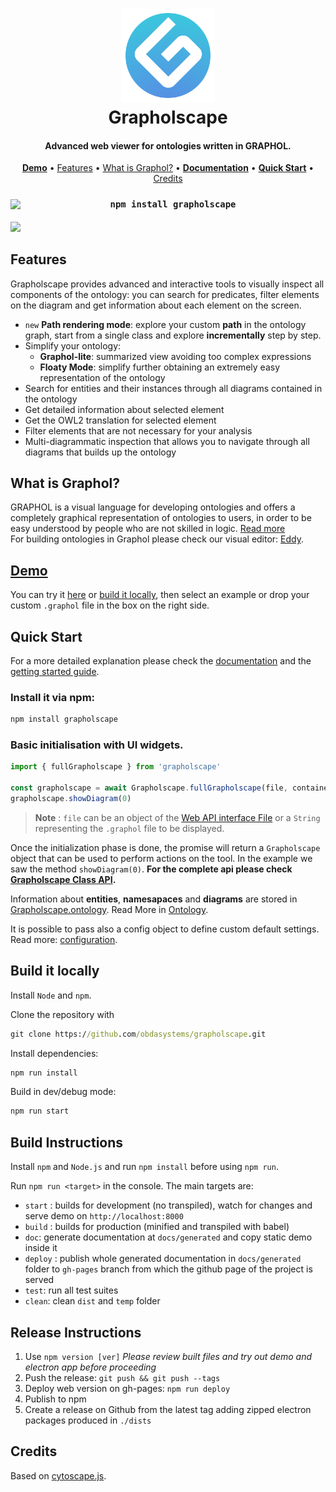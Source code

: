 <h1 align="center">
  <a href="https://obdasystems.github.io/grapholscape/">
    <img height="150" src="docs/static/assets/img/icon.png?raw=true" alt="Grapholscape logo" title="Grapholscape" />
  </a>
  <br>
  Grapholscape
  </br>
</h1>

<h4 align="center">
  Advanced web viewer for ontologies written in GRAPHOL.
</h4>

<p align="center">
  <a href="https://obdasystems.github.io/grapholscape/demo/"><strong>Demo</strong></a> •
  <a href="#features">Features</a> •
  <a href="#what-is-graphol">What is Graphol?</a> •
  <a href="https://obdasystems.github.io/grapholscape/"><strong>Documentation</strong></a> •
  <a href="#quick-start"><strong>Quick Start</strong></a> •
  <a href="#credits">Credits</a>
</p>

<h3 align="center" style="position: relative">
<pre style="margin:0"><code><img style="position: relative; top: 2px; float: left;" height="21px" src="https://avatars.githubusercontent.com/u/6078720?s=200&v=4" />npm install grapholscape</code></pre>
</h3>

<a align="center" href="https://obdasystems.github.io/grapholscape/demo/">
  <img src="docs/static/assets/img/demo.gif?raw=true" />
</a>

## Features
Grapholscape provides advanced and interactive tools to visually inspect all components of the ontology: you can search for predicates, filter elements on the diagram and get information about each element on the screen.

* `new` **Path rendering mode**: explore your custom **path** in the ontology graph, start from a single class and explore **incrementally** step by step.
* Simplify your ontology:
  * **Graphol-lite**: summarized view avoiding too complex expressions
  * **Floaty Mode**: simplify further obtaining an extremely easy representation of the ontology
* Search for entities and their instances through all diagrams contained in the ontology
* Get detailed information about selected element
* Get the OWL2 translation for selected element
* Filter elements that are not necessary for your analysis
* Multi-diagrammatic inspection that allows you to navigate through all diagrams that builds up the ontology

## What is Graphol?
GRAPHOL is a visual language for developing ontologies and offers a completely graphical representation of ontologies to users, in order to be easy understood by people who are not skilled in logic. [Read more](https://github.com/obdasystems/eddy/wiki/Introduction#graphol)\
For building ontologies in Graphol please check our visual editor: [Eddy](https://github.com/obdasystems/eddy).

## [Demo](https://obdasystems.github.io/grapholscape/demo/)
You can try it [here](https://obdasystems.github.io/grapholscape/demo/) or [build it locally](#build-it-locally), then select an example or drop your custom `.graphol` file in the box on the right side.

## Quick Start
For a more detailed explanation please check the [documentation](https://obdasystems.github.io/grapholscape/) and the [getting started guide](https://obdasystems.github.io/grapholscape/pages/getting-started.html).

### Install it via **npm**: 
```cmd
npm install grapholscape
```


### Basic initialisation with UI widgets.
```js
import { fullGrapholscape } from 'grapholscape'

const grapholscape = await Grapholscape.fullGrapholscape(file, container)
grapholscape.showDiagram(0)
```
> **Note** : `file` can be an object of the [Web API interface File](https://developer.mozilla.org/en-US/docs/Web/API/File) or a `String` representing the `.graphol` file to be displayed.

Once the initialization phase is done, the promise will return a `Grapholscape` object that can be used to perform actions on the tool.
In the example we saw the method `showDiagram(0)`. **For the complete api please check [Grapholscape Class API](https://obdasystems.github.io/grapholscape/classes/core.Grapholscape.html).**

Information about **entities**, **namesapaces** and **diagrams** are stored in [Grapholscape.ontology](https://obdasystems.github.io/grapholscape/classes/core.Grapholscape.html). Read More in [Ontology](https://obdasystems.github.io/grapholscape/classes/model.Ontology.html).

It is possible to pass also a config object to define custom default settings. Read more: [configuration](https://obdasystems.github.io/grapholscape/pages/configuration.html).

## Build it locally
Install `Node` and `npm`.

Clone the repository with
```cmd
git clone https://github.com/obdasystems/grapholscape.git
```

Install dependencies:
```cmd
npm run install
```

Build in dev/debug mode:
```cmd
npm run start
```

## Build Instructions
Install `npm` and `Node.js` and run `npm install` before using `npm run`.

Run `npm run <target>` in the console. The main targets are:

- `start` : builds for development (no transpiled), watch for changes and serve demo on `http://localhost:8000`
- `build` : builds for production (minified and transpiled with babel)
- `doc`: generate documentation at `docs/generated` and copy static demo inside it
- `deploy` : publish whole generated documentation in `docs/generated` folder to `gh-pages` branch from which the github page of the project is served
- `test`: run all test suites
- `clean`: clean `dist` and `temp` folder

## Release Instructions
1. Use `npm version [ver]`
    *Please review built files and try out demo and electron app before proceeding*
2. Push the release: `git push && git push --tags`
3. Deploy web version on gh-pages: `npm run deploy`
4. Publish to npm
5. Create a release on Github from the latest tag adding zipped electron packages produced in `./dists`

## Credits
Based on [cytoscape.js](http://js.cytoscape.org).
